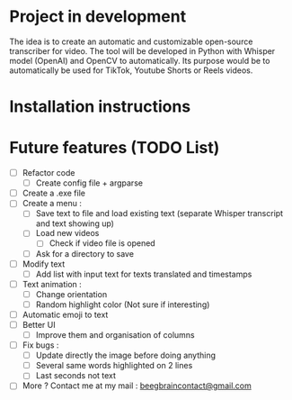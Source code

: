 # Project in development

The idea is to create an automatic and customizable open-source transcriber for video. The tool will be developed in Python with Whisper model (OpenAI) and OpenCV to automatically. Its purpose would be to automatically be used for TikTok, Youtube Shorts or Reels videos.

# Installation instructions



# Future features (TODO List)
- [ ] Refactor code
    - [ ] Create config file + argparse
- [ ] Create a .exe file
- [ ] Create a menu :
    - [ ] Save text to file and load existing text (separate Whisper transcript and text showing up)
    - [ ] Load new videos
        - [ ] Check if video file is opened
    - [ ] Ask for a directory to save
- [ ] Modify text
    - [ ] Add list with input text for texts translated and timestamps 
- [ ] Text animation :
    - [ ] Change orientation
    - [ ] Random highlight color (Not sure if interesting)
- [ ] Automatic emoji to text
- [ ] Better UI
    - [ ] Improve them and organisation of columns
- [ ] Fix bugs :
    - [ ] Update directly the image before doing anything
    - [ ] Several same words highlighted on 2 lines
    - [ ] Last seconds not text
- [ ] More ? Contact me at my mail : beegbraincontact@gmail.com